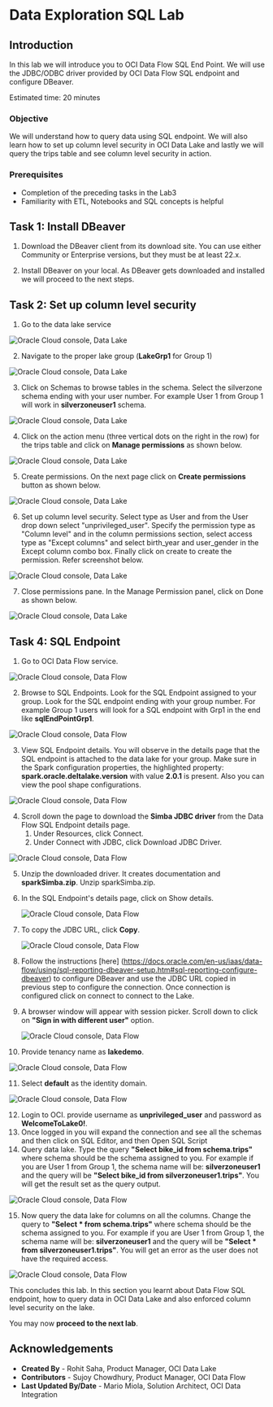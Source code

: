 # Data Exploration SQL Lab

## Introduction

In this lab we will introduce you to OCI Data Flow SQL End Point. We will use the JDBC/ODBC driver provided by OCI Data Flow SQL endpoint and configure DBeaver.

Estimated time: 20 minutes

### Objective

We will understand how to query data using SQL endpoint. We will also learn how to set up column level security in OCI Data Lake and lastly we will query the trips table and see column level security in action.

### Prerequisites

* Completion of the preceding tasks in the Lab3
* Familiarity with ETL, Notebooks and SQL concepts is helpful

##  Task 1: Install DBeaver

1. Download the DBeaver client from its download site. You can use either Community or Enterprise versions, but they must be at least 22.x.

2. Install DBeaver on your local. As DBeaver gets downloaded and installed we will proceed to the next steps.

## Task 2: Set up column level security

1. Go to the data lake service

 ![Oracle Cloud console, Data Lake](images/data-lake.png " ")

2. Navigate to the proper lake group (**LakeGrp1** for Group 1)

 ![Oracle Cloud console, Data Lake](images/data-lake-group.png " ")

3. Click on Schemas to browse tables in the schema. Select the silverzone schema ending with your user number. For example User 1 from Group 1 will work in **silverzoneuser1** schema.

 ![Oracle Cloud console, Data Lake](images/data-lake-schema.png " ")

4. Click on the action menu (three vertical dots on the right in the row) for the trips table and click on **Manage permissions** as shown below.

 ![Oracle Cloud console, Data Lake](images/data-lake-schema-permissions.png " ")

5. Create permissions. On the next page click on **Create permissions** button as shown below.

 ![Oracle Cloud console, Data Lake](images/data-lake-table-permissions.png " ")

6. Set up column level security. Select type as User and from the User drop down select "unprivileged_user". Specify the permission type as "Column level" and in the column permissions section, select access type as "Except columns" and select birth_year and user_gender in the Except column combo box. Finally click on create to create the permission. Refer screenshot below.

 ![Oracle Cloud console, Data Lake](images/data-lake-column-security.png " ")

7. Close permissions pane. In the Manage Permission panel, click on Done as shown below.

 ![Oracle Cloud console, Data Lake](images/data-lake-manage-permissions.png " ")

## Task 4: SQL Endpoint

1. Go to OCI Data Flow service.

 ![Oracle Cloud console, Data Flow](images/data-flow.png " ")

2. Browse to SQL Endpoints. Look for the SQL Endpoint assigned to your group. Look for the SQL endpoint ending with your group number. For example Group 1 users will look for a SQL endpoint with Grp1 in the end like **sqlEndPointGrp1**.

 ![Oracle Cloud console, Data Flow](images/data-flow-sql-endpoint.png " ")

3. View SQL Endpoint details. You will observe in the details page that the SQL endpoint is attached to the data lake for your group. Make sure in the Spark configuration properties, the highlighted property: **spark.oracle.deltalake.version** with value **2.0.1** is present. Also you can view the pool shape configurations.

 ![Oracle Cloud console, Data Flow](images/data-flow-sql-endpoint-details.png " ")

4. Scroll down the page to download the **Simba JDBC driver** from the Data Flow SQL Endpoint details page.
   1. Under Resources, click Connect.
   2. Under Connect with JDBC, click Download JDBC Driver.

 ![Oracle Cloud console, Data Flow](images/data-flow-sql-endpoint-jdbc.png " ")

5. Unzip the downloaded driver. It creates documentation and **sparkSimba.zip**. Unzip sparkSimba.zip.
6. In the SQL Endpoint's details page, click on Show details.

   ![Oracle Cloud console, Data Flow](images/data-flow-sql-endpoint-connect.png " ")

7. To copy the JDBC URL, click **Copy**.

   ![Oracle Cloud console, Data Flow](images/data-flow-sql-endpoint-jdbc-url.png " ")

8. Follow the instructions [here] (https://docs.oracle.com/en-us/iaas/data-flow/using/sql-reporting-dbeaver-setup.htm#sql-reporting-configure-dbeaver) to configure DBeaver and use the JDBC URL copied in previous step to configure the connection. Once connection is configured click on connect to connect to the Lake.
9. A browser window will appear with session picker. Scroll down to click on **"Sign in with different user"** option.

   ![Oracle Cloud console, Data Flow](images/data-flow-sign-in-different-account.png " ")

10. Provide tenancy name as **lakedemo**.

   ![Oracle Cloud console, Data Flow](images/data-flow-signin.png " ")

11. Select **default** as the identity domain.

   ![Oracle Cloud console, Data Flow](images/data-flow-identity.png " ")

12. Login to OCI. provide username as **unprivileged_user** and password as **WelcomeToLake0!**.
13. Once logged in you will expand the connection and see all the schemas and then click on SQL Editor, and then Open SQL Script
14. Query data lake. Type the query **"Select bike_id from schema.trips"** where schema should be the schema assigned to you. For example if you are User 1 from Group 1, the schema name will be: **silverzoneuser1** and the query will be **"Select bike_id from silverzoneuser1.trips"**. You will get the result set as the query output.

   ![Oracle Cloud console, Data Flow](images/data-flow-query-1.png " ")

15. Now query the data lake for columns on all the columns. Change the query to **"Select * from schema.trips"** where schema should be the schema assigned to you. For example if you are User 1 from Group 1, the schema name will be: **silverzoneuser1** and the query will be **"Select * from silverzoneuser1.trips"**. You will get an error as the user does not have the required access.

   ![Oracle Cloud console, Data Flow](images/data-flow-query-2.png " ")

This concludes this lab. In this section you learnt about Data Flow SQL endpoint, how to query data in OCI Data Lake and also enforced column level security on the lake.

You may now **proceed to the next lab**.

## Acknowledgements
- **Created By** -  Rohit Saha, Product Manager, OCI Data Lake
- **Contributors** - Sujoy Chowdhury, Product Manager, OCI Data Flow
- **Last Updated By/Date** - Mario Miola, Solution Architect, OCI Data Integration
